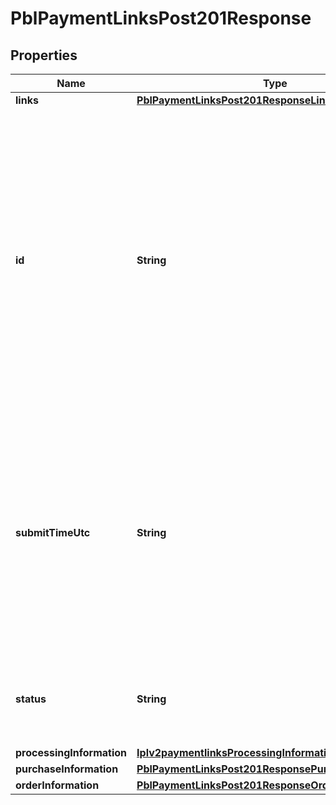 
# PblPaymentLinksPost201Response

## Properties
Name | Type | Description | Notes
------------ | ------------- | ------------- | -------------
**links** | [**PblPaymentLinksPost201ResponseLinks**](PblPaymentLinksPost201ResponseLinks.md) |  |  [optional]
**id** | **String** | An unique identification number generated by Cybersource to identify the submitted request. Returned by all services. It is also appended to the endpoint of the resource. On incremental authorizations, this value with be the same as the identification number returned in the original authorization response.  |  [optional]
**submitTimeUtc** | **String** | Time of request in UTC. Format: &#x60;YYYY-MM-DDThh:mm:ssZ&#x60; **Example** &#x60;2016-08-11T22:47:57Z&#x60; equals August 11, 2016, at 22:47:57 (10:47:57 p.m.). The &#x60;T&#x60; separates the date and the time. The &#x60;Z&#x60; indicates UTC.  Returned by Cybersource for all services.  |  [optional]
**status** | **String** | The status of the purchase or donation link.  Possible values: - ACTIVE - INACTIVE  |  [optional]
**processingInformation** | [**Iplv2paymentlinksProcessingInformation**](Iplv2paymentlinksProcessingInformation.md) |  |  [optional]
**purchaseInformation** | [**PblPaymentLinksPost201ResponsePurchaseInformation**](PblPaymentLinksPost201ResponsePurchaseInformation.md) |  |  [optional]
**orderInformation** | [**PblPaymentLinksPost201ResponseOrderInformation**](PblPaymentLinksPost201ResponseOrderInformation.md) |  |  [optional]



